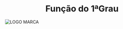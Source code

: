<h1 align="center"> Função do 1ªGrau  </h1>
  
![LOGO MARCA](https://user-images.githubusercontent.com/102415704/172873736-d6ab869b-943d-4b45-884c-88d417768f4b.jpg)
